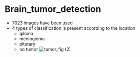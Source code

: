 # Brain_tumor_detection
* 7023 images have been used
* 4 types of classification is present according to the location
    * giloma
    * meningioma
    * pitutary
    * no tumor
  ![tumor_fig (2)](https://github.com/shely25/Brain_tumor_detection/assets/62746393/274d69b1-548f-43f5-b278-7d8c35411a26)
